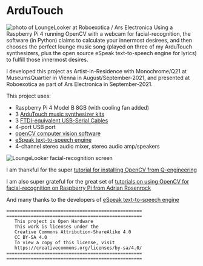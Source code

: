 # ArduTouch
![photo of LoungeLooker at Roboexotica / Ars Electronica](LoungeLooker_credit_screen_and_in_action_LR.jpg)
Using a Raspberry Pi 4 running OpenCV with a webcam for facial-recognition, the software (in Python) claims to calculate your innermost desirees, and then chooses the perfect lounge music song (played on three of my ArduTouch synthesizers, plus the open source eSpeak text-to-speech engine for lyrics) to fulfill those innermost desires.
  
I developed this project as Artist-in-Residence with Monochrome/Q21 at MuseumsQuartier in Vienna in August/September-2021, and presented at Roboexotica as part of Ars Electronica in September-2021.

This project uses:
* Raspberry Pi 4 Model B 8GB (with cooling fan added)
* 3 [ArduTouch music synthesizer kits](https://cornfieldelectronics.com/cfe/projects.php#ardutouch)
* 3 [FTDI-equivalent USB-Serial Cables](http://cornfieldelectronics.com/cfe/products/buy.php?productId=usbcable)
* 4-port USB port
* [openCV computer vision software](https://opencv.org/)
* [eSpeak text-to-speech engine](http://espeak.sourceforge.net/)
* 4-channel stereo audio mixer, stereo audio amp/speakers

![LoungeLooker facial-recognition screen](LoungeLooker_facial_recognition_screen_LR.jpg)

I am thankful for the super [tutorial for installing OpenCV from Q-engineering](https://qengineering.eu/install-opencv-4.5-on-raspberry-pi-4.html)

I am also super grateful for the great set of [tutorials on using OpenCV for facial-recognition on Raspberry Pi from Adrian Rosenrock](https://www.pyimagesearch.com/2018/06/25/raspberry-pi-face-recognition/)

And many thanks to the developers of [eSpeak text-to-speech engine](http://espeak.sourceforge.net)

```
==================================================
==================================================
   This project is Open Hardware
   This work is licenses under the 
   Creative Commons Attribution-ShareAlike 4.0
   CC BY-SA 4.0
   To view a copy of this license, visit
   https://creativecommons.org/licenses/by-sa/4.0/
==================================================
==================================================
```
